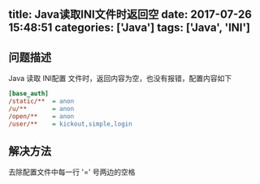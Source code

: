 title: Java读取INI文件时返回空
date: 2017-07-26 15:48:51
categories: ['Java']
tags: ['Java', 'INI']
---
## 问题描述

Java 读取 INI配置 文件时，返回内容为空，也没有报错，配置内容如下

```ini
[base_auth]
/static/**  = anon
/u/**       = anon
/open/**    = anon
/user/**    = kickout,simple,login
```

## 解决方法

去除配置文件中每一行 '=' 号两边的空格